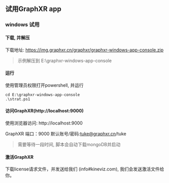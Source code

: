 ## 试用GraphXR app

### windows 试用

#### 下载, 并解压
下载地址: https://img.graphxr.cn/graphxr/graphxr-windows-app-console.zip

> 示例解压到 E:\graphxr-windows-app-console

#### 运行

使用管理员权限打开powershell, 并运行

```
cd E:\graphxr-windows-app-console
.\strat.ps1

```

#### 访问GraphXR(http://localhost:9000)

使用浏览器访问: http://localhost:9000

GraphXR 端口：9000 
默认账号/密码:tuke@graphxr.cn/tuke

> 需要等待一段时间, 脚本会自动下载mongoDB并启动

#### 激活GraphXR
下载license请求文件，并发送给我们 (info#kineviz.com), 我们会发送激活文件给你。
